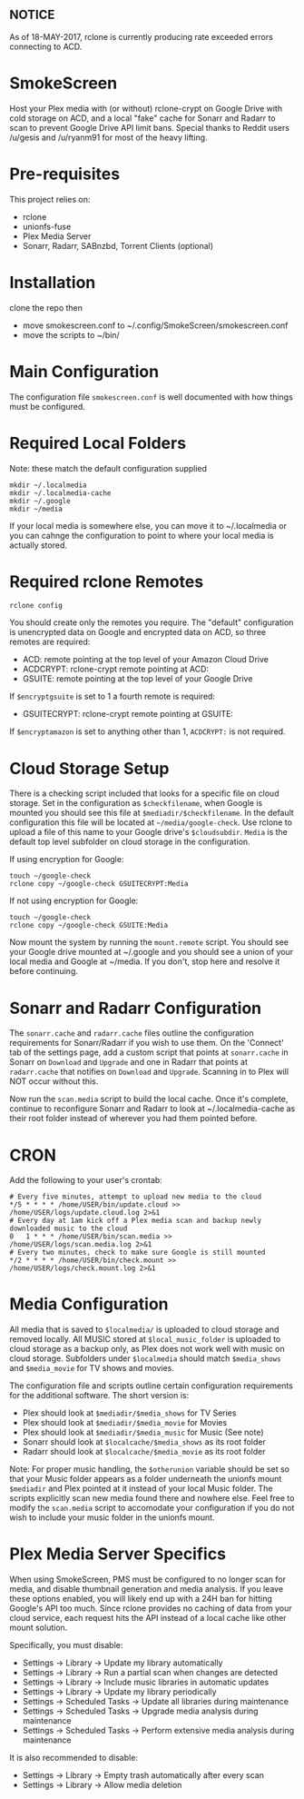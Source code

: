 ## NOTICE ##
As of 18-MAY-2017, rclone is currently producing rate exceeded errors connecting to ACD.

# SmokeScreen
Host your Plex media with (or without) rclone-crypt on Google Drive with cold storage on ACD, and a local "fake" cache for Sonarr and Radarr to scan to prevent Google Drive API limit bans. Special thanks to Reddit users /u/gesis and /u/ryanm91 for most of the heavy lifting.

# Pre-requisites
This project relies on:
* rclone
* unionfs-fuse
* Plex Media Server
* Sonarr, Radarr, SABnzbd, Torrent Clients (optional)

# Installation
clone the repo then
* move smokescreen.conf to ~/.config/SmokeScreen/smokescreen.conf
* move the scripts to ~/bin/
  
# Main Configuration
The configuration file `smokescreen.conf` is well documented with how things must be configured.

# Required Local Folders
Note: these match the default configuration supplied

    mkdir ~/.localmedia
    mkdir ~/.localmedia-cache
    mkdir ~/.google
    mkdir ~/media

If your local media is somewhere else, you can move it to ~/.localmedia or you can cahnge the configuration to point to where your local media is actually stored.

# Required rclone Remotes

    rclone config
    
You should create only the remotes you require. The "default" configuration is unencrypted data on Google and encrypted data on ACD, so three remotes are required:

* ACD: remote pointing at the top level of your Amazon Cloud Drive
* ACDCRYPT: rclone-crypt remote pointing at ACD:
* GSUITE: remote pointing at the top level of your Google Drive

If `$encryptgsuite` is set to 1 a fourth remote is required:

* GSUITECRYPT: rclone-crypt remote pointing at GSUITE:

If `$encryptamazon` is set to anything other than 1, `ACDCRYPT:` is not required.

# Cloud Storage Setup
There is a checking script included that looks for a specific file on cloud storage. Set in the configuration as `$checkfilename`, when Google is mounted you should see this file at `$mediadir/$checkfilename`. In the default configuration this file will be located at `~/media/google-check`. Use rclone to upload a file of this name to your Google drive's `$cloudsubdir`. `Media` is the default top level subfolder on cloud storage in the configuration.

If using encryption for Google:

    touch ~/google-check
    rclone copy ~/google-check GSUITECRYPT:Media
    
If not using encryption for Google:

    touch ~/google-check
    rclone copy ~/google-check GSUITE:Media

Now mount the system by running the `mount.remote` script. You should see your Google drive mounted at ~/.google and you should see a union of your local media and Google at ~/media. If you don't, stop here and resolve it before continuing.

# Sonarr and Radarr Configuration
The `sonarr.cache` and `radarr.cache` files outline the configuration requirements for Sonarr/Radarr if you wish to use them. On the 'Connect' tab of the settings page, add a custom script that points at `sonarr.cache` in Sonarr on `Download` and `Upgrade` and one in Radarr that points at `radarr.cache` that notifies on `Download` and `Upgrade`. Scanning in to Plex will NOT occur without this.

Now run the `scan.media` script to build the local cache. Once it's complete, continue to reconfigure Sonarr and Radarr to look at ~/.localmedia-cache as their root folder instead of wherever you had them pointed before.

# CRON
Add the following to your user's crontab:

    # Every five minutes, attempt to upload new media to the cloud
    */5 * * * * /home/USER/bin/update.cloud >> /home/USER/logs/update.cloud.log 2>&1
    # Every day at 1am kick off a Plex media scan and backup newly downloaded music to the cloud
    0   1 * * * /home/USER/bin/scan.media >> /home/USER/logs/scan.media.log 2>&1 
    # Every two minutes, check to make sure Google is still mounted
    */2 * * * * /home/USER/bin/check.mount >> /home/USER/logs/check.mount.log 2>&1

# Media Configuration
All media that is saved to `$localmedia/` is uploaded to cloud storage and removed locally. All MUSIC stored at `$local_music_folder` is uploaded to cloud storage as a backup only, as Plex does not work well with music on cloud storage. Subfolders under `$localmedia` should match `$media_shows` and `$media_movie` for TV shows and movies.

The configuration file and scripts outline certain configuration requirements for the additional software. The short version is:

* Plex should look at `$mediadir/$media_shows` for TV Series
* Plex should look at `$mediadir/$media_movie` for Movies
* Plex should look at `$mediadir/$media_music` for Music (See note)
* Sonarr should look at `$localcache/$media_shows` as its root folder
* Radarr should look at `$localcache/$media_movie` as its root folder

Note: For proper music handling, the `$otherunion` variable should be set so that your Music folder appears as a folder underneath the unionfs mount `$mediadir` and Plex pointed at it instead of your local Music folder. The scripts explicitly scan new media found there and nowhere else. Feel free to modify the `scan.media` script to accomodate your configuration if you do not wish to include your music folder in the unionfs mount.

# Plex Media Server Specifics
When using SmokeScreen, PMS must be configured to no longer scan for media, and disable thumbnail generation and media analysis. If you leave these options enabled, you will likely end up with a 24H ban for hitting Google's API too much. Since rclone provides no caching of data from your cloud service, each request hits the API instead of a local cache like other mount solution.

Specifically, you must disable:
* Settings -> Library -> Update my library automatically
* Settings -> Library -> Run a partial scan when changes are detected
* Settings -> Library -> Include music libraries in automatic updates
* Settings -> Library -> Update my library periodically
* Settings -> Scheduled Tasks -> Update all libraries during maintenance
* Settings -> Scheduled Tasks -> Upgrade media analysis during maintenance
* Settings -> Scheduled Tasks -> Perform extensive media analysis during maintenance

It is also recommended to disable:
* Settings -> Library -> Empty trash automatically after every scan
* Settings -> Library -> Allow media deletion
